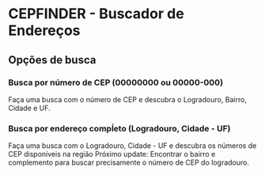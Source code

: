 # CEPFINDER - Buscador de Endereços

## Opções de busca
 ### Busca por número de CEP (00000000 ou 00000-000)
  Faça uma busca com o número de CEP e descubra o Logradouro, Bairro, Cidade e UF.
     
 ### Busca por endereço compĺeto (Logradouro, Cidade - UF)
  Faça uma busca com o Logradouro, Cidade - UF e descubra os números de CEP disponíveis na região
  Próximo update: Encontrar o bairro e complemento para buscar precisamente o número de CEP do logradouro.
